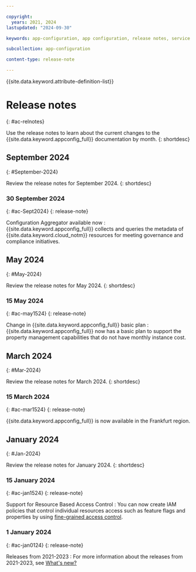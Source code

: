 ```yaml
---

copyright:
  years: 2021, 2024
lastupdated: "2024-09-30"

keywords: app-configuration, app configuration, release notes, service updates, service bulletin

subcollection: app-configuration

content-type: release-note

---
```


{{site.data.keyword.attribute-definition-list}}

# Release notes
{: #ac-relnotes}

Use the release notes to learn about the current changes to the {{site.data.keyword.appconfig_full}} documentation by month.
{: shortdesc}

## September 2024
{: #September-2024}

Review the release notes for September 2024.
{: shortdesc}

### 30 September 2024
{: #ac-Sept2024}
{: release-note}

Configuration Aggregator available now
:   {{site.data.keyword.appconfig_full}} collects and queries the metadata of {{site.data.keyword.cloud_notm}} resources for meeting governance and compliance initiatives.

## May 2024
{: #May-2024}

Review the release notes for May 2024.
{: shortdesc}

### 15 May 2024
{: #ac-may1524}
{: release-note}

Change in {{site.data.keyword.appconfig_full}} basic plan
:   {{site.data.keyword.appconfig_full}} now has a basic plan to support the property management capabilities that do not have monthly instance cost.



## March 2024
{: #Mar-2024}

Review the release notes for March 2024.
{: shortdesc}

### 15 March 2024
{: #ac-mar1524}
{: release-note}

{{site.data.keyword.appconfig_full}} is now available in the Frankfurt region.

## January 2024
{: #Jan-2024}

Review the release notes for January 2024.
{: shortdesc}

### 15 January 2024
{: #ac-jan1524}
{: release-note}

Support for Resource Based Access Control
:   You can now create IAM policies that control individual resources access such as feature flags and properties by using [fine-grained access control](/docs/app-configuration?topic=app-configuration-ac-service-access-management).

### 1 January 2024
{: #ac-jan0124}
{: release-note}

Releases from 2021-2023
:   For more information about the releases from 2021-2023, see [What's new?](/docs/app-configuration?topic=app-configuration-releases-notes#Sep-2023)
